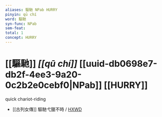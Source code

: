 ```yaml
---
aliases: 驅馳 NPab HURRY
pinyin: qū chí
word: 驅馳
syn-func: NPab
sem-feat: 
total: 1
concept: HURRY 
---
```

# [[驅馳]] *[[qū chí]]*  [[uuid-db0698e7-db2f-4ee3-9a20-0c2b2e0cebf0|NPab]] [[HURRY]]
quick chariot-riding
 - [[古列女傳]] 驅馳弋獵不時 / [HXWD](https://hxwd.org/textview.html?location=CH1c0897_CHANT_007-5a.56)
